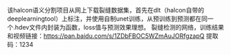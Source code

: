 该halcon语义分割项目从网上下载裂缝数据集，首先在dlt（halcon自带的deeplearningtool）上标注，并使用自制unet训练，从预训练到预测都在同一个.hdev文件内封装为函数，loss值与预测效果理想。
裂缝检测的网络，训练结果和视频链接：https://pan.baidu.com/s/1ZDbFBOC5WZmAuJORfgzapQ 提取码：1234
